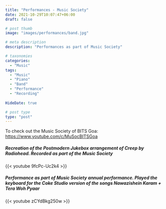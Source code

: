 ```yaml
---
title: "Performances - Music Society"
date: 2021-10-29T10:07:47+06:00
draft: false

# post thumb
image: "images/performances/band.jpg"

# meta description
description: "Performances as part of Music Society"

# taxonomies
categories: 
  - "Music"
tags:
  - "Music"
  - "Piano"
  - "Band"
  - "Performance"
  - "Recording"
  
HideDate: true

# post type
type: "post"
---
```


To check out the Music Society of BITS Goa:
https://www.youtube.com/c/MuSocBITSGoa

##### Recreation of the Postmodern Jukebox arrangement of Creep by Radiohead. Recorded as part of the Music Society
{{< youtube 9fcPc-Uc2k4 >}}

##### Performance as part of Music Society annual performance. Played the keyboard for the Coke Studio version of the songs Nawazishein Karam + Tera Woh Pyaar
{{< youtube zCYdBkg250w >}}



